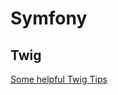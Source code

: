 # Symfony

## Twig
[Some helpful Twig Tips](https://ourcodeworld.com/articles/read/216/10-twig-tips-and-basic-features-that-every-developer-should-know)
